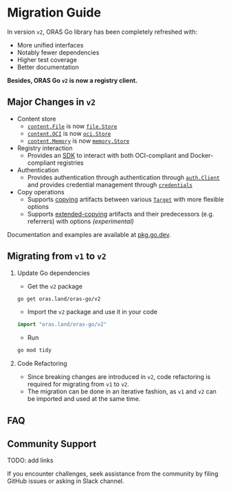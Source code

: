 # Migration Guide

In version `v2`, ORAS Go library has been completely refreshed with:

- More unified interfaces
- Notably fewer dependencies
- Higher test coverage
- Better documentation

**Besides, ORAS Go `v2` is now a registry client.**

## Major Changes in `v2`

- Content store
  - [`content.File`](https://pkg.go.dev/oras.land/oras-go/pkg/content#File) is now [`file.Store`](https://pkg.go.dev/oras.land/oras-go/v2/content/file#Store)
  - [`content.OCI`](https://pkg.go.dev/oras.land/oras-go/pkg/content#OCI) is now [`oci.Store`](https://pkg.go.dev/oras.land/oras-go/v2/content/oci#Store)
  - [`content.Memory`](https://pkg.go.dev/oras.land/oras-go/pkg/content#Memory) is now [`memory.Store`](https://pkg.go.dev/oras.land/oras-go/v2/content/memory#Store)
- Registry interaction
  - Provides an [SDK](https://pkg.go.dev/oras.land/oras-go/v2/registry/remote) to interact with both OCI-compliant and Docker-compliant registries
- Authentication
  - Provides authentication through authentication through [`auth.Client`](https://pkg.go.dev/oras.land/oras-go/v2/registry/remote/auth#Client) and provides credential management through [`credentials`](https://pkg.go.dev/oras.land/oras-go/v2/registry/remote/credentials)
- Copy operations
  - Supports [copying](https://pkg.go.dev/oras.land/oras-go/v2#Copy) artifacts between various [`Target`](https://pkg.go.dev/oras.land/oras-go/v2#Target) with more flexible options
  - Supports [extended-copying](https://pkg.go.dev/oras.land/oras-go/v2#ExtendedCopy) artifacts and their predecessors (e.g. referrers) with options *(experimental)*

Documentation and examples are available at [pkg.go.dev](https://pkg.go.dev/oras.land/oras-go/v2).

## Migrating from `v1` to `v2`

1. Update Go dependencies
   - Get the `v2` package

    ```sh
    go get oras.land/oras-go/v2
    ```

   - Import the `v2` package and use it in your code

    ```go
    import "oras.land/oras-go/v2"
    ```

   - Run

    ```sh
    go mod tidy
    ```

2. Code Refactoring
   - Since breaking changes are introduced in `v2`, code refactoring is required for migrating from `v1` to `v2`.  
   - The migration can be done in an iterative fashion, as `v1` and `v2` can be imported and used at the same time.

## FAQ

## Community Support

TODO: add links

If you encounter challenges, seek assistance from the community by filing GitHub issues or asking in Slack channel.
